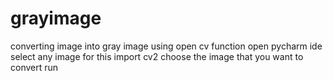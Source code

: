 # grayimage
converting image into gray image using  open cv function 
open pycharm ide 
select any image for this 
import cv2 
choose the image that you want to convert 
run
